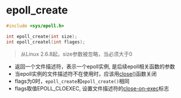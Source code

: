# epoll_create

```c
#include <sys/epoll.h>

int epoll_create(int size);
int epoll_createl(int flages);
```

> 从Linux 2.6.8起，size参数被忽略，当必须大于0

- 返回一个文件描述符，表示一个epoll实例, 是后续epoll相关函数的参数
- 当epoll实例的文件描述符不在使用时，应该用[close()](Linux_fd_API_close().md)函数关闭
- flags为0时，`epoll_create`和`epoll_create()`相同
- flags取值EPOLL_CLOEXEC, 设置文件描述符的[close-on-exec](open()函数.md)标志